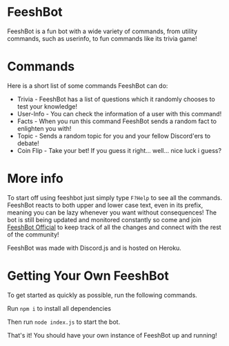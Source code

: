 # FeeshBot

FeeshBot is a fun bot with a wide variety of commands, from utility commands, such as userinfo, to fun commands like its trivia game!

# Commands

Here is a short list of some commands FeeshBot can do:

- Trivia \- FeeshBot has a list of questions which it randomly chooses to test your knowledge!
- User-Info \- You can check the information of a user with this command!
- Facts \- When you run this command FeeshBot sends a random fact to enlighten you with!
- Topic \- Sends a random topic for you and your fellow Discord'ers to debate!
- Coin Flip \- Take your bet! If you guess it right... well... nice luck i guess?

# More info

To start off using feeshbot just simply type `F?Help` to see all the commands. FeeshBot reacts to both upper and lower case text, even in its prefix, meaning you can be lazy whenever you want without consequences! The bot is still being updated and monitored constantly so come and join [FeeshBot Official](https://discord.gg/TJUFyfdc9b) to keep track of all the changes and connect with the rest of the community!

FeeshBot was made with Discord.js and is hosted on Heroku.

# Getting Your Own FeeshBot

To get started as quickly as possible, run the following commands.

Run ``npm i`` to install all dependencies

Then run ``node index.js`` to start the bot.

That's it! You should have your own instance of FeeshBot up and running!
